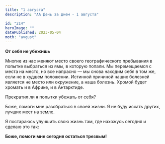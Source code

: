 ```yaml
---
title: "1 августа"
description: "АА День за днем - 1 августа"

id: "214"
heroImage: ""
datePublished: 2023-05-04
moth: "avgust"
---
```


**От себя не убежишь**

Многие из нас меняют место своего географического пребывания в попытке
выбраться из ямы, в которую попали. Мы перемещаемся с места на место, но все
напрасно — мы снова находим себя в том же, если не в худшем положении.
Истинной причиной наших болезней является не место или окружение, а наша
болезнь. Хромой будет хромать и в Африке, и в Антарктиде.

Прекратил ли я попытки убежать от себя?

Боже, помоги мне разобраться в своей жизни. Я не буду искать других, лучших
мест на земле.

Я постараюсь улучшить свою жизнь там, где нахожусь сегодня и сделаю это так:

**Боже, помоги мне сегодня остаться трезвым!**
